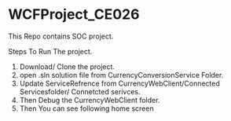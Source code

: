 # WCFProject_CE026
This Repo contains SOC project.


Steps To Run The project.
1. Download/ Clone the project.
2. open .sln solution file  from CurrencyConversionService Folder.
3. Update ServiceRefrence from CurrencyWebClient/Connected Servicesfolder/ Connetcted serivces.
4. Then Debug the CurrencyWebClient folder.
5. Then You can see following home screen
